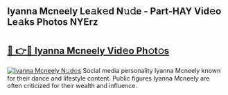 ## Iyanna Mcneely Le𝚊k𝚎d N𝚞𝚍e - Part-HAY Vid𝚎o Le𝚊ks Photos NYErz

# <h2><a href="http://fbf87fy.evod.top/?m=Iyanna+Mcneely">🔗 👉🔴 Iyanna Mcneely Vid𝚎o Ph𝚘t𝚘s</a></h2>

[![Iyanna Mcneely N𝚞d𝚎s](https://i.imgur.com/8V9OHl7.gif)](http://fbf87fy.evod.top/?m=Iyanna+Mcneely)
Social media personality Iyanna Mcneely known for their dance and lifestyle content. Public figures Iyanna Mcneely are often criticized for their wealth and influence. 
